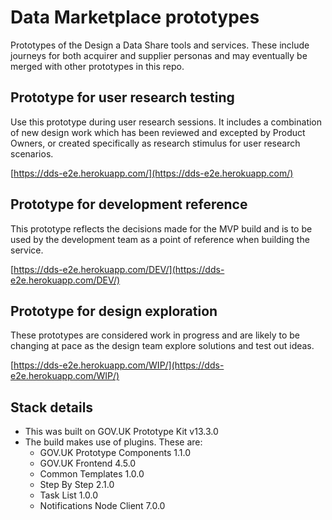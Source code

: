 # Data Marketplace prototypes
Prototypes of the Design a Data Share tools and services. These include journeys for both acquirer and supplier personas and may eventually be merged with other prototypes in this repo.

## Prototype for user research testing

Use this prototype during user research sessions. It includes a combination of new design work which has been reviewed and excepted by Product Owners, or created specifically as research stimulus for user research scenarios.

[https://dds-e2e.herokuapp.com/](https://dds-e2e.herokuapp.com/)

## Prototype for development reference

This prototype reflects the decisions made for the MVP build and is to be used by the development team as a point of reference when building the service.

[https://dds-e2e.herokuapp.com/DEV/](https://dds-e2e.herokuapp.com/DEV/)

## Prototype for design exploration

These prototypes are considered work in progress and are likely to be changing at pace as the design team explore solutions and test out ideas.

[https://dds-e2e.herokuapp.com/WIP/](https://dds-e2e.herokuapp.com/WIP/)

## Stack details

- This was built on GOV.UK Prototype Kit v13.3.0
- The build makes use of plugins. These are:
  - GOV.UK Prototype Components  1.1.0
  - GOV.UK Frontend  4.5.0  
  - Common Templates 1.0.0
  - Step By Step 2.1.0
  - Task List 1.0.0
  - Notifications Node Client  7.0.0

